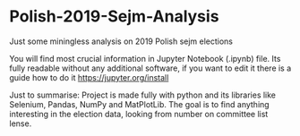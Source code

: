 # Polish-2019-Sejm-Analysis
Just some miningless analysis on 2019 Polish sejm elections

You will find most crucial information in Jupyter Notebook (.ipynb) file. Its fully readable without any additional software, if you want to edit it there is a guide how to do it https://jupyter.org/install

Just to summarise:
Project is made fully with python and its libraries like Selenium, Pandas, NumPy and MatPlotLib. 
The goal is to find anything interesting in the election data, looking from number on committee list lense.
